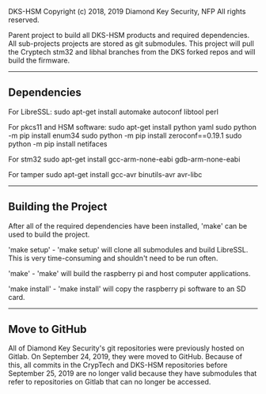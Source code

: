 DKS-HSM
Copyright (c) 2018, 2019 Diamond Key Security, NFP  All rights reserved.


Parent project to build all DKS-HSM products and required dependencies.
All sub-projects projects are stored as git submodules. This project will pull
the Cryptech stm32 and libhal branches from the DKS forked repos and will
build the firmware.

-------------------------------------------------------------------------------
Dependencies
-------------------------------------------------------------------------------

For LibreSSL:
sudo apt-get install automake autoconf libtool perl

For pkcs11 and HSM software:
sudo apt-get install python yaml
sudo python -m pip install enum34
sudo python -m pip install zeroconf==0.19.1
sudo python -m pip install netifaces

For stm32
sudo apt-get install gcc-arm-none-eabi gdb-arm-none-eabi

For tamper
sudo apt-get install gcc-avr binutils-avr avr-libc

-------------------------------------------------------------------------------
Building the Project
-------------------------------------------------------------------------------
After all of the required dependencies have been installed, 'make' can be
used to build the project.

'make setup'   - 'make setup' will clone all submodules and build LibreSSL.
                This is very time-consuming and shouldn't need to be run often. 

'make'         - 'make' will build the raspberry pi and host computer applications.

'make install' - 'make install' will copy the raspberry pi software to an SD card.

--------------------------------------------------------------------------------
Move to GitHub
--------------------------------------------------------------------------------
All of Diamond Key Security's git repositories were previously hosted on Gitlab.
On September 24, 2019, they were moved to GitHub. Because of this, all commits
in the CrypTech and DKS-HSM repositories before September 25, 2019 are no longer
valid because they have submodules that refer to repositories on Gitlab that can
no longer be accessed.
